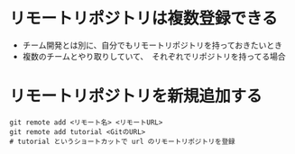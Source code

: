 # リモートリポジトリは複数登録できる  

* チーム開発とは別に、自分でもリモートリポジトリを持っておきたいとき  
* 複数のチームとやり取りしていて、　それぞれでリポジトリを持ってる場合  

# リモートリポジトリを新規追加する  

```git
git remote add <リモート名> <リモートURL>
git remote add tutorial <GitのURL>
# tutorial というショートカットで url のリモートリポジトリを登録  
```

 
